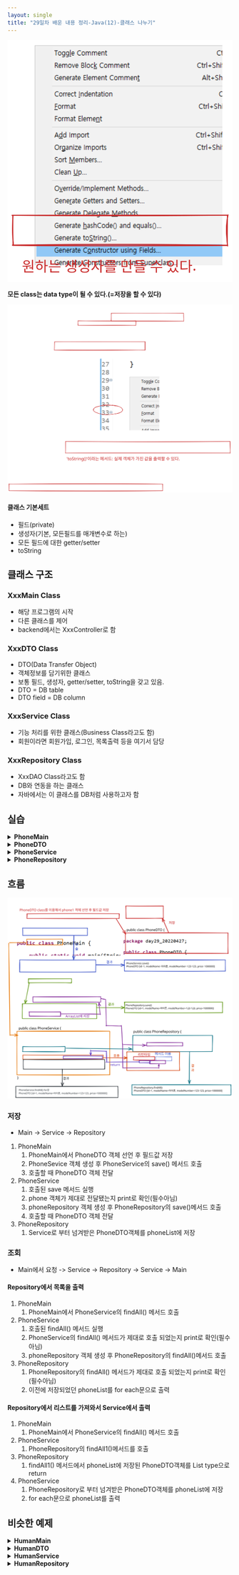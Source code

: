 ```yaml
---
layout: single
title: "29일차 배운 내용 정리-Java(12)-클래스 나누기"
---
```


<img src="..\assets\images\Untitled-2022-04-27-0911.svg">

**모든 class는 data type이 될 수 있다.(=저장을 할 수 있다)**

<img src="..\assets\images\Untitled-2022-04-27-0908.svg">

#### 클래스 기본세트
- 필드(private)
- 생성자(기본, 모든필드를 매개변수로 하는)
- 모든 필드에 대한 getter/setter
- toString

## 클래스 구조
### XxxMain Class
- 해당 프로그램의 시작
- 다른 클래스를 제어
- backend에서는 XxxController로 함

### XxxDTO Class
- DTO(Data Transfer Object)
- 객체정보를 담기위한 클래스
- 보통 필드, 생성자, getter/setter, toString을 갖고 있음.
- DTO = DB table
- DTO field = DB column

### XxxService Class
- 기능 처리를 위한 클래스(Business Class라고도 함)
- 회원이라면 회원가입, 로그인, 목록출력 등을 여기서 담당

### XxxRepository Class
- XxxDAO Class라고도 함
- DB와 연동을 하는 클래스
- 자바에서는 이 클래스를 DB처럼 사용하고자 함

## 실습

<details>
<summary>
<b>PhoneMain</b>
</summary>
<div markdown="1">

```java
public static void main(String[] args) {

    // 새로운 phone 등록 => List에 저장(List는 Repository가 가지고 있음)
    PhoneDTO phone1 = new PhoneDTO(1L, "아이폰", "123-123", 1000000);

    // Service 클래스에 phone1 객체를 넘기기 위해 Service 객체를 만들고
    PhoneService phoneService = new PhoneService();

    // Service 클래스가 가지고 있는 save 메서드 호출
    phoneService.save(phone1);
    
    // list에 담긴 전체 데이터 조회
    phoneService.findAll();

}
```
</div>
</details>

<details>
<summary>
<b>PhoneDTO</b>
</summary>
<div markdown="1">

```java
public class PhoneDTO {
	private Long id;
	private String modelName;
	private String modelNumber;
	private int price;

	// 기본생성자
	PhoneDTO() {

	}

	// 매개변수 있는 생성자
	public PhoneDTO(Long id, String modelName, String modelNumber, int price) {
		super();
		this.id = id;
		this.modelName = modelName;
		this.modelNumber = modelNumber;
		this.price = price;
	}

	// getter/setter
	public Long getId() {
		return id;
	}

	public void setId(Long id) {
		this.id = id;
	}

	public String getModelName() {
		return modelName;
	}

	public void setModelName(String modelName) {
		this.modelName = modelName;
	}

	public String getModelNumber() {
		return modelNumber;
	}

	public void setModelNumber(String modelNumber) {
		this.modelNumber = modelNumber;
	}

	public int getPrice() {
		return price;
	}

	public void setPrice(int price) {
		this.price = price;
	}
	
	// toString
	@Override
	public String toString() {
		return "PhoneDTO [id=" + id + ", modelName=" + modelName + ", modelNumber=" + modelNumber + ", price=" + price
				+ "]";
	}
}
```
</div>
</details>

<details>
<summary>
<b>PhoneService</b>
</summary>
<div markdown="1">

```java
public class PhoneService {

	void save(PhoneDTO phone) {
		System.out.println("PhoneService.save()");
		System.out.println(phone);

		// phone 객체를 Repository의 save 메서드로 넘겨서 잘 넘어갔는지 확인
		PhoneRepository phoneRepository = new PhoneRepository();
		phoneRepository.save(phone);

	}

	void findAll() {
		System.out.println("PhoneService.findAll()");
		PhoneRepository phoneRepository = new PhoneRepository();

		// Repository에서 목록을 출력
		phoneRepository.findAll();

		// Repository에서 리스트를 가져와서 여기서 출력
		List<PhoneDTO> phoneList = phoneRepository.findAll1();
        System.out.println("PhoneService.findAll() for문");
		for (PhoneDTO p : phoneList) {
			System.out.println(p);
		}
	}
}
```
</div>
</details>

<details>
<summary>
<b>PhoneRepository</b>
</summary>
<div markdown="1">

```java
public class PhoneRepository {

	static List<PhoneDTO> phoneList = new ArrayList<>();
    // static을 하지 않으면 PhoneService에서 새로운 phoneRepository객체를 생성할 때 초기화 됨

	void save(PhoneDTO phone) {
		System.out.println("PhoneRepository.save()");
		System.out.println(phone);
		phoneList.add(phone);
	}

	void findAll() {
		System.out.println("PhoneRepository.findAll()");
		for (PhoneDTO p : phoneList) {
			System.out.println(p);
		}
	}

	List<PhoneDTO> findAll1() {
		return phoneList;
	}
}

```
</div>
</details>

## 흐름
<img src="..\assets\images\Untitled-2022-04-27-1021.svg">

### 저장 
- Main -> Service -> Repository
1. PhoneMain
    1. PhoneMain에서 PhoneDTO 객체 선언 후 필드값 저장
    2. PhoneSevice 객체 생성 후 PhoneService의 save() 메서드 호출
    3. 호출할 때 PhoneDTO 객체 전달
2. PhoneService
    1. 호출된 save 메서드 실행
    2. phone 객체가 제대로 전달됐는지 print로 확인(필수아님)
    3. phoneRepository 객체 생성 후 PhoneRepository의 save()메서드 호출
    4. 호출할 때 PhoneDTO 객체 전달
3. PhoneRepository
    1. Service로 부터 넘겨받은 PhoneDTO객체를 phoneList에 저장

### 조회
- Main에서 요청 -> Service -> Repository -> Service -> Main

#### Repository에서 목록을 출력
1. PhoneMain
    1. PhoneMain에서 PhoneService의 findAll() 메서드 호출
2. PhoneService
    1. 호출된 findAll() 메서드 실행
    2. PhoneService의 findAll() 메서드가 제대로 호출 되었는지 print로 확인(필수아님)
    3. phoneRepository 객체 생성 후 PhoneRepository의 findAll()메서드 호출
3. PhoneRepository
    1. PhoneRepository의 findAll() 메서드가 제대로 호출 되었는지 print로 확인(필수아님)
    2. 이전에 저장되었던 phoneList를 for each문으로 출력

#### Repository에서 리스트를 가져와서 Service에서 출력
1. PhoneMain
    1. PhoneMain에서 PhoneService의 findAll() 메서드 호출
2. PhoneService
    1. PhoneRepository의 findAll1()메서드를 호출
3. PhoneRepository
    1. findAll1() 메서드에서 phoneList에 저장된 PhoneDTO객체를 List<PhoneDTO> type으로 return
4. PhoneService
    1. PhoneRepository로 부터 넘겨받은 PhoneDTO객체를 phoneList에 저장
    2. for each문으로 phoneList를 출력

## 비슷한 예제

<details>
<summary>
<b>HumanMain</b>
</summary>
<div markdown="1">

```java
public class HumanMain {

	public static void main(String[] args) {

		// HumanRepository의 humanList에 새로운 객체를 저장해봅시다.

		// 새로운 HumanDTO 타입의 객체 human1 등록
		HumanDTO human1 = new HumanDTO(1L, "휴먼1", 24);

		// HumanService class에 human1 객체를 넘기기 위해 humanService 객체 생성
		HumanService humanService = new HumanService();

		// save() 메서드 호출, human1 객체를 매개변수로 넘김
		humanService.save(human1);

		// humanList에 담긴 데이터 조회
		humanService.findAll();

		// 새로운 휴먼 등록
		HumanDTO human2 = new HumanDTO(2L, "휴먼2", 25);
		humanService.save(human2);
		HumanDTO human3 = new HumanDTO(3L, "휴먼3", 33);
		humanService.save(human3);

		// id가 1인 사람 조회, Service에서 출력
		humanService.findById(1L);

		// id가 4인 사람 조회, Service에서 출력
		humanService.findById(4L); // 조회결과가 없습니다.

		// id가 1인 사람 삭제(내가만든거)
		System.out.println("삭제전");
		humanService.findAll();
		humanService.deleteById(1L);
		System.out.println("삭제후");
		humanService.findAll();

		// id가 2인 사람 삭제(선생님)
		humanService.delete(2L);
		
		// id가 3인 사람의 이름을 자바왕으로 바꾸자.(내가한거)
		humanService.update(3L);
		
		// id가 3인 사람의 이름을 자바왕으로 바꾸자.(선생님)
		humanService.update2(3L, "java_king");
		System.out.println("수정후");
		humanService.findAll();

	}

}
```
</div>
</details>

<details>
<summary>
<b>HumanDTO</b>
</summary>
<div markdown="1">

```java
public class HumanDTO {

	private Long id;
	private String name;
	private int age;

	public HumanDTO() {
	}

	public HumanDTO(Long id, String name, int age) {
		this.id = id;
		this.name = name;
		this.age = age;
	}

	public Long getId() {
		return id;
	}

	public void setId(Long id) {
		this.id = id;
	}

	public String getName() {
		return name;
	}

	public void setName(String name) {
		this.name = name;
	}

	public int getAge() {
		return age;
	}

	public void setAge(int age) {
		this.age = age;
	}

	@Override
	public String toString() {
		return "HumanDTO [id=" + id + ", name=" + name + ", age=" + age + "]";
	}

}
```
</div>
</details>

<details>
<summary>
<b>HumanService</b>
</summary>
<div markdown="1">

```java
public class HumanService {
	HumanRepository humanRepository = new HumanRepository();

	// HumanDTO class를 type으로 하는 save() 메서드 생성
	void save(HumanDTO human) {
		System.out.println("HumanService.save()");
		System.out.println(human);

		// human 객체를 Repository의 save 메서드로 넘김
		humanRepository.save(human);
	}

	// humanList를 출력할 메서드
	void findAll() {
		System.out.println("HumanService.findAll()");

		// humanList를 출력할 메서드에 접근하기 위한 객체 선언

		// HumanRepository의 findAll() 메서드 호출
		humanRepository.findAll();

		// humanList를 return 받아서 호출
		List<HumanDTO> humanList = humanRepository.findAll1();
		System.out.println("HumanService.findAll() for each문");
		for (HumanDTO h : humanList) {
			System.out.println(h);
		}
	}

	void findById(Long id) {
		System.out.println("넘어온 id값: " + id);
		HumanDTO human = humanRepository.findById(id);
		if (human == null) {
			System.out.println("조회결과가 없습니다.");
		} else {
			System.out.println("조회값: " + human);
		}
	}

	void deleteById(Long id) {
		System.out.println("삭제할 id값: " + id);
		humanRepository.deleteById(id);
		System.out.println("삭제완료");
	}

	public void delete(Long id) {
		List<HumanDTO> humanList = humanRepository.delete(id);
		System.out.println("삭제 후 리스트");
		for (HumanDTO human : humanList) {
			System.out.println(human);
		}
	}

	public void update(Long id) {
		List<HumanDTO> humanList = humanRepository.update(id);
		System.out.println("수정 후 리스트");
		for (HumanDTO human : humanList) {
			System.out.println(human);
		}
	}

	public void update2(Long id, String name) {
		humanRepository.update2(id, name);
		

	}
}
```
</div>
</details>

<details>
<summary>
<b>HumanRepository</b>
</summary>
<div markdown="1">

```java
public class HumanRepository {

	static List<HumanDTO> humanList = new ArrayList<>();

	// 전달받은 매개변수를 humanList에 저장하는 save() 메소드 생성
	void save(HumanDTO human) {
		System.out.println("HumanRepository.save()");
		System.out.println(human);
		humanList.add(human);
	}

	// humanList를 출력할 findAll() 메서드 생성
	void findAll() {
		for (HumanDTO h : humanList) {
			System.out.println(h);
		}
	}

	// humanList를 return하기 위한 findAll1() 메서드
	List<HumanDTO> findAll1() {
		return humanList;
	}

	HumanDTO findById(Long id) {
		// id값과 일치하는 객체를 찾음
		// 한명의 정보를 찾아야 하기 때문에 리턴할 때 HumanDTO 객체가 필요
		HumanDTO human = null;
		// new로 객체 선언을 하면 기본값을 가짐: id = null, name = null, age = 0
		// 조회 결과 확인을 하면 기본값 정보를 가진 것으로 확인되어서 판별 불가능해지므로 null로 선언

		for (int i = 0; i < humanList.size(); i++) {
			if (id.equals(humanList.get(i).getId())) {
				human = humanList.get(i);
			}
		}
		return human;
	}

	void deleteById(Long id) {
		for (int i = 0; i < humanList.size(); i++) {
			if (id.equals(humanList.get(i).getId())) {
				humanList.remove(i);
			}
		}
	}

	List<HumanDTO> delete(Long id) {
		for (int i = 0; i < humanList.size(); i++) {
			if (id.equals(humanList.get(i).getId())) {
				humanList.remove(i);
			}
		}
		return humanList;
	}

	List<HumanDTO> update(Long id) {
		for (int i = 0; i < humanList.size(); i++) {
			if (id.equals(humanList.get(i).getId())) {
				humanList.get(i).setName("자바왕");
			}
		}
		return humanList;
	}

	public void update2(Long id, String name) {
		for (int i = 0; i < humanList.size(); i++) {
			if (id.equals(humanList.get(i).getId())) {
				humanList.get(i).setName(name);
			}
		}
		
	}
}
```
</div>
</details>